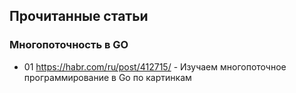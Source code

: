 ## Прочитанные статьи


### Многопоточность в GO

* 01 https://habr.com/ru/post/412715/ - Изучаем многопоточное программирование в Go по картинкам
